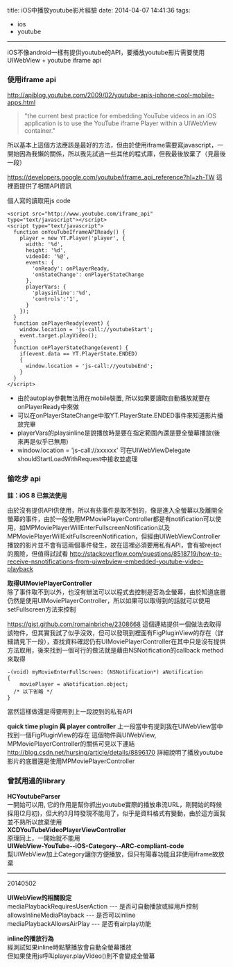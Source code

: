 title: iOS中播放youtube影片經驗
date: 2014-04-07 14:41:36
tags: 
- ios
- youtube
---

iOS不像android一樣有提供youtube的API，要播放youtube影片需要使用UIWebView + youtube iframe api

### 使用iframe api ###
http://apiblog.youtube.com/2009/02/youtube-apis-iphone-cool-mobile-apps.html

> "the current best practice for embedding YouTube videos in an iOS application is to use the YouTube iframe Player within a UIWebView container."

所以基本上這個方法應該是最好的方法，但由於使用iframe需要寫javascript，一開始因為我懶的關係，所以我先試過一些其他的程式庫，但我最後放棄了（見最後一段）

https://developers.google.com/youtube/iframe_api_reference?hl=zh-TW
這裡面提供了相關API資訊

個人寫的讀取用js code

    <script src="http://www.youtube.com/iframe_api" type="text/javascript"></script>    
    <script type="text/javascript">    
      function onYouTubeIframeAPIReady() {    
        player = new YT.Player('player', {
          width: '%d',
          height: '%d',
          videoId: '%@',
          events: {
            'onReady': onPlayerReady,
            'onStateChange': onPlayerStateChange
          },
          playerVars: {
            'playsinline':'%d',
            'controls':'1',
          }
        });
      }
      function onPlayerReady(event) {
        window.location = 'js-call://youtubeStart';
        event.target.playVideo();
      }
      function onPlayerStateChange(event) {
        if(event.data == YT.PlayerState.ENDED)
        {
          window.location = 'js-call://youtubeEnd';
        }
      }
    </script>

* 由於autoplay參數無法用在mobile裝置, 所以如果要讀取自動播放就要在onPlayerReady中來做
*  可以在onPlayerStateChange中取YT.PlayerState.ENDED事件來知道影片播放完畢
*  playerVars的playsinline是說播放時是要在指定範圍內還是要全螢幕播放(後來再是似乎已無用)
*  window.location = 'js-call://xxxxxx' 可在UIWebViewDelegate shouldStartLoadWithRequest中接收並處理

### 偷吃步 api ###
**註：iOS 8 已無法使用**

由於沒有提供API供使用，所以有些事件是取不到的，像是進入全螢幕以及離開全螢幕的事件，由於一般使用MPMoviePlayerController都是有notification可以使用，如MPMoviePlayerWillEnterFullscreenNotification以及MPMoviePlayerWillExitFullscreenNotification，但經由UIWebViewController播放的影片並不會有這兩個事件發生，故在這裡必須要用私有API，會有被reject的風險，但值得試試看
http://stackoverflow.com/questions/8518719/how-to-receive-nsnotifications-from-uiwebview-embedded-youtube-video-playback

**取得UIMoviePlayerController**    
除了事件取不到以外，也沒有辦法可以以程式去控制是否為全螢幕，由於知道底層仍然是使用UIMoviePlayerController，所以如果可以取得到的話就可以使用setFullscreen方法來控制

https://gist.github.com/romainbriche/2308668
這個連結提供一個做法去取得該物件，但其實我試了似乎沒效，但可以發現到裡面有FigPluginView的存在（詳細請見下一段），查找資料確認仍有UIMoviePlayerController在其中只是沒有提供方法取用，後來找到一個可行的做法就是藉由NSNotification的callback method來取得

    -(void) myMovieEnterFullScreen: (NSNotification*) aNotification
    {
        moviePlayer = aNotification.object;
      /* 以下省略 */
    }

當然這樣做還是得要用到上一段說到的私有API

**quick time plugin 與 player controller**
上一段當中有提到我在UIWebView當中找到一個FigPluginView的存在
這個物件與UIWebView, MPMoviePlayerController的關係可見以下連結
http://blog.csdn.net/hursing/article/details/8896170
詳細說明了播放youtube影片的底層還是使用MPMoviePlayerController

### 曾試用過的library ###

**HCYoutubeParser**    
一開始可以用, 它的作用是幫你抓出youtube實際的播放串流URL，剛開始的時候採用(2月初)，但大約3月時發現不能用了，似乎是資料格式有變動，由於這方面我並不熟所以放棄使用    
**XCDYouTubeVideoPlayerViewController**    
原理同上，一開始就不能用    
**UIWebView-YouTube--iOS-Category--ARC-compliant-code**    
幫UIWebView加上Category讓你方便播放，但只有陽春功能且非使用iframe故放棄    

---
20140502

**UIWebView的相關設定**    
mediaPlaybackRequiresUserAction --- 是否可自動播放或經用戶控制    
allowsInlineMediaPlayback --- 是否可以inline    
mediaPlaybackAllowsAirPlay --- 是否有airplay功能    

**inline的播放行為**    
經測試如果inline時點擊播放會自動全螢幕播放    
但如果使用js呼叫player.playVideo()則不會變成全螢幕    